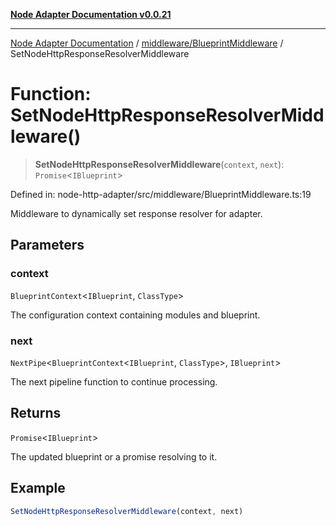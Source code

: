 [**Node Adapter Documentation v0.0.21**](../../../README.md)

***

[Node Adapter Documentation](../../../modules.md) / [middleware/BlueprintMiddleware](../README.md) / SetNodeHttpResponseResolverMiddleware

# Function: SetNodeHttpResponseResolverMiddleware()

> **SetNodeHttpResponseResolverMiddleware**(`context`, `next`): `Promise`\<`IBlueprint`\>

Defined in: node-http-adapter/src/middleware/BlueprintMiddleware.ts:19

Middleware to dynamically set response resolver for adapter.

## Parameters

### context

`BlueprintContext`\<`IBlueprint`, `ClassType`\>

The configuration context containing modules and blueprint.

### next

`NextPipe`\<`BlueprintContext`\<`IBlueprint`, `ClassType`\>, `IBlueprint`\>

The next pipeline function to continue processing.

## Returns

`Promise`\<`IBlueprint`\>

The updated blueprint or a promise resolving to it.

## Example

```typescript
SetNodeHttpResponseResolverMiddleware(context, next)
```
